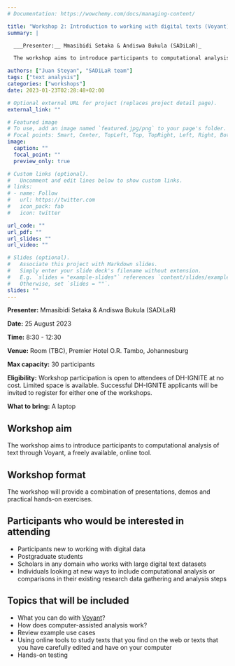 ```yaml
---
# Documentation: https://wowchemy.com/docs/managing-content/

title: "Workshop 2: Introduction to working with digital texts (Voyant)"
summary: |

  ___Presenter:__ Mmasibidi Setaka & Andiswa Bukula (SADiLaR)_

  The workshop aims to introduce participants to computational analysis of text through Voyant, a freely available, online tool. The session will provide a combination of presentations, demos and practical hands-on exercises. It may specifically appeal to individuals looking at new ways to include computational analysis or comparisons in their existing research data gathering and analysis steps and those working with large digital text data sets.

authors: ["Juan Steyan", "SADiLaR team"]
tags: ["text analysis"]
categories: ["workshops"]
date: 2023-01-23T02:28:48+02:00

# Optional external URL for project (replaces project detail page).
external_link: ""

# Featured image
# To use, add an image named `featured.jpg/png` to your page's folder.
# Focal points: Smart, Center, TopLeft, Top, TopRight, Left, Right, BottomLeft, Bottom, BottomRight.
image:
  caption: ""
  focal_point: ""
  preview_only: true

# Custom links (optional).
#   Uncomment and edit lines below to show custom links.
# links:
# - name: Follow
#   url: https://twitter.com
#   icon_pack: fab
#   icon: twitter

url_code: ""
url_pdf: ""
url_slides: ""
url_video: ""

# Slides (optional).
#   Associate this project with Markdown slides.
#   Simply enter your slide deck's filename without extension.
#   E.g. `slides = "example-slides"` references `content/slides/example-slides.md`.
#   Otherwise, set `slides = ""`.
slides: ""
---
```



**Presenter:** Mmasibidi Setaka & Andiswa Bukula (SADiLaR)

**Date:** 25 August 2023

**Time:** 8:30 - 12:30

**Venue:** Room (TBC), Premier Hotel O.R. Tambo, Johannesburg

**Max capacity:** 30 participants

**Eligibility:** Workshop participation is open to attendees of DH-IGNITE at no cost. Limited space is available. Successful DH-IGNITE applicants will be invited to register for either one of the workshops.

**What to bring:** A laptop

## Workshop aim

The workshop aims to introduce participants to computational analysis of text through Voyant, a freely available, online tool.

## Workshop format

The workshop will provide a combination of presentations, demos and practical hands-on exercises. 
 
## Participants who would be interested in attending

- Participants new to working with digital data
- Postgraduate students
- Scholars in any domain who works with large digital text datasets
- Individuals looking at new ways to include computational analysis or comparisons in their existing research data gathering and analysis steps

## Topics that will be included

- What you can do with [Voyant](https://service.sadilar.org/voyant/)?
- How does computer-assisted analysis work?
- Review example use cases
- Using online tools to study texts that you find on the web or texts that you have carefully edited and have on your computer
- Hands-on testing



